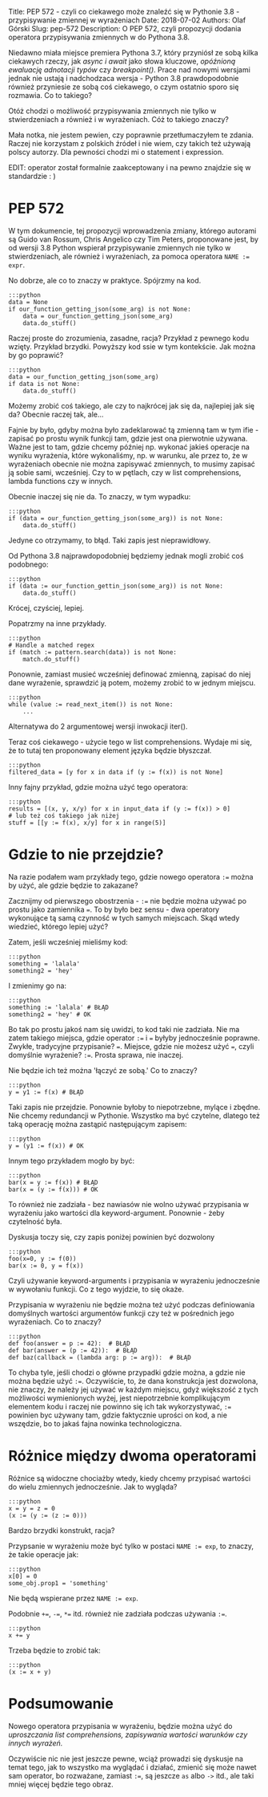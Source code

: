 Title: PEP 572 - czyli co ciekawego może znaleźć się w Pythonie 3.8 - przypisywanie zmiennej w wyrażeniach
Date: 2018-07-02
Authors: Olaf Górski
Slug: pep-572
Description: O PEP 572, czyli propozycji dodania operatora przypisywania zmiennych w do Pythona 3.8.

Niedawno miała miejsce premiera Pythona 3.7, który przyniósł ze sobą kilka ciekawych rzeczy, jak *async i await* jako słowa kluczowe, *opóźnioną ewaluację adnotacji typów* czy *breakpoint()*. Prace nad nowymi wersjami jednak nie ustają i nadchodzaca wersja - Python 3.8 prawdopodobnie również przyniesie ze sobą coś ciekawego, o czym ostatnio sporo się rozmawia. Co to takiego?

Otóż chodzi o możliwość przypisywania zmiennych nie tylko w stwierdzeniach a również i w wyrażeniach. Cóż to takiego znaczy?

Mała notka, nie jestem pewien, czy poprawnie przetłumaczyłem te zdania. Raczej nie korzystam z polskich źródeł i nie wiem, czy takich też używają polscy autorzy. Dla pewności chodzi mi o statement i expression.

EDIT: operator został formalnie zaakceptowany i na pewno znajdzie się w standardzie : )

# PEP 572

W tym dokumencie, tej propozycji wprowadzenia zmiany, którego autorami są Guido van Rossum, Chris Angelico czy Tim Peters, proponowane jest, by od wersji 3.8 Python wspierał przypisywanie zmiennych nie tylko w stwierdzeniach, ale również i wyrażeniach, za pomoca operatora `NAME := expr`.

No dobrze, ale co to znaczy w praktyce. Spójrzmy na kod.

	:::python
	data = None
	if our_function_getting_json(some_arg) is not None:
		data = our_function_getting_json(some_arg)
	    data.do_stuff()

Raczej proste do zrozumienia, zasadne, racja? Przykład z pewnego kodu wzięty. Przykład brzydki. Powyższy kod ssie w tym kontekście.
Jak można by go poprawić? 

	:::python
	data = our_function_getting_json(some_arg)
	if data is not None:
	    data.do_stuff()

Możemy zrobić coś takiego, ale czy to najkrócej jak się da, najlepiej jak się da? Obecnie raczej tak, ale...

Fajnie by było, gdyby można było zadeklarować tą zmienną tam w tym ifie - zapisać po prostu wynik funkcji tam, gdzie jest ona pierwotnie używana. Ważne jest to tam, gdzie chcemy później np. wykonać jakieś operacje na wyniku wyrażenia, które wykonaliśmy, np. w warunku, ale przez to, że w wyrażeniach obecnie nie można zapisywać zmiennych, to musimy zapisać ją sobie sami, wcześniej. Czy to w pętlach, czy w list comprehensions, lambda functions czy w innych.

Obecnie inaczej się nie da. To znaczy, w tym wypadku:

	:::python
	if (data = our_function_getting_json(some_arg)) is not None:
	    data.do_stuff()

Jedyne co otrzymamy, to błąd. Taki zapis jest nieprawidłowy.

Od Pythona 3.8 najprawdopodobniej będziemy jednak mogli zrobić coś podobnego:

    :::python
    if (data := our_function_gettin_json(some_arg)) is not None:
        data.do_stuff()

Krócej, czyściej, lepiej.

Popatrzmy na inne przykłady.

	:::python
	# Handle a matched regex
	if (match := pattern.search(data)) is not None:
	    match.do_stuff()

Ponownie, zamiast musieć wcześniej definować zmienną, zapisać do niej dane wyrażenie, sprawdzić ją potem, możemy zrobić to w jednym miejscu.
	
	:::python
	while (value := read_next_item()) is not None:
	    ...

Alternatywa do 2 argumentowej wersji inwokacji iter().

Teraz coś ciekawego - użycie tego w list comprehensions. Wydaje mi się, że to tutaj ten proponowany element języka będzie błyszczał.
	
	:::python
	filtered_data = [y for x in data if (y := f(x)) is not None]

Inny fajny przykład, gdzie można użyć tego operatora:

	:::python
	results = [(x, y, x/y) for x in input_data if (y := f(x)) > 0] 
	# lub też coś takiego jak niżej
	stuff = [[y := f(x), x/y] for x in range(5)]

# Gdzie to nie przejdzie?

Na razie podałem wam przykłady tego, gdzie nowego operatora `:=` można by użyć, ale gdzie będzie to zakazane?

Zacznijmy od pierwszego obostrzenia - `:=` nie będzie można używać po prostu jako zamiennika `=`. To by było bez sensu - dwa operatory wykonujące tą samą czynność w tych samych miejscach. Skąd wtedy wiedzieć, którego lepiej użyć?

Zatem, jeśli wcześniej mieliśmy kod:

	:::python
	something = 'lalala'
	something2 = 'hey'

I zmienimy go na:

	:::python
	something := 'lalala' # BŁĄD
	something2 = 'hey' # OK

Bo tak po prostu jakoś nam się uwidzi, to kod taki nie zadziała. Nie ma zatem takiego miejsca, gdzie operator `:=` i `=` byłyby jednocześnie poprawne. Zwykłe, tradycyjne przypisanie? `=`. Miejsce, gdzie nie możesz użyć `=`, czyli domyślnie wyrażenie? `:=`. Prosta sprawa, nie inaczej.

Nie będzie ich też można 'łączyć ze sobą.' Co to znaczy?

	:::python
	y = y1 := f(x) # BŁĄD

Taki zapis nie przejdzie. Ponownie byłoby to niepotrzebne, mylące i zbędne. Nie chcemy redundancji w Pythonie. Wszystko ma być czytelne, dlatego też taką operację można zastąpić następującym zapisem:

	:::python
	y = (y1 := f(x)) # OK

 Innym tego przykładem mogło by być:

	:::python
	bar(x = y := f(x)) # BŁĄD
	bar(x = (y := f(x))) # OK

To również nie zadziała - bez nawiasów nie wolno używać przypisania w wyrażeniu jako wartości dla keyword-argument. Ponownie - żeby czytelność była.

Dyskusja toczy się, czy zapis poniżej powinien być dozwolony

	:::python
	foo(x=0, y := f(0))
	bar(x := 0, y = f(x))

Czyli używanie keyword-arguments i przypisania w wyrażeniu jednocześnie w wywołaniu funkcji. Co z tego wyjdzie, to się okaże. 

Przypisania w wyrażeniu nie będzie można też użyć podczas definiowania domyślnych wartości argumentów funkcji czy też w pośrednich jego wyrażeniach. Co to znaczy?

	:::python
	def foo(answer = p := 42):  # BŁĄD
	def bar(answer = (p := 42)):  # BŁĄD
	def baz(callback = (lambda arg: p := arg)):  # BŁĄD

To chyba tyle, jeśli chodzi o główne przypadki gdzie można, a gdzie nie można będzie użyć `:=`. Oczywiście, to, że dana konstrukcja jest dozwolona, nie znaczy, że należy jej używać w każdym miejscu, gdyż większość z tych możliwości wymienionych wyżej, jest niepotrzebnie komplikującym elementem kodu i raczej nie powinno się ich tak wykorzystywać, `:=` powinien byc używany tam, gdzie faktycznie uprości on kod, a nie wszędzie, bo to jakaś fajna nowinka technologiczna.

# Różnice między dwoma operatorami

Różnice są widoczne chociażby wtedy, kiedy chcemy przypisać wartości do wielu zmiennych jednocześnie. Jak to wygląda?

	:::python
	x = y = z = 0 
	(x := (y := (z := 0)))

Bardzo brzydki konstrukt, racja?

Przypsanie w wyrażeniu może być tylko w postaci `NAME := exp`, to znaczy, że takie operacje jak:

	:::python
	x[0] = 0
	some_obj.prop1 = 'something'

Nie będą wspierane przez `NAME := exp`.

Podobnie `+=`, `-=`, `*=` itd. również nie zadziała podczas używania `:=`.

	:::python
	x += y

Trzeba będzie to zrobić tak:

	:::python
	(x := x + y)

# Podsumowanie 

Nowego operatora przypisania w wyrażeniu, będzie można użyć do *uproszczania list comprehensions, zapisywania wartości warunków czy innych wyrażeń.*

Oczywiście nic nie jest jeszcze pewne, wciąż prowadzi się dyskusje na temat tego, jak to wszystko ma wyglądać i działać, zmienić się może nawet sam operator, bo rozważane, zamiast `:=`, są jeszcze `as` albo `->` itd., ale taki mniej więcej będzie tego obraz.

